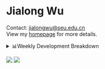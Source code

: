 #  Jialong Wu

Contact: jialongwu@seu.edu.cn<br>
View my [homepage](https://callanwu.github.io/) for more details.

<details><summary>📊Weekly Development Breakdown</summary>

<!--START_SECTION:waka-->

```txt
From: 04 September 2024 - To: 11 September 2024

Total Time: 10 hrs 2 mins

Python   7 hrs 10 mins   ██████████████████░░░░░░░   71.52 %
Bash     1 hr 13 mins    ███░░░░░░░░░░░░░░░░░░░░░░   12.26 %
Other    44 mins         ██░░░░░░░░░░░░░░░░░░░░░░░   07.40 %
JSON     38 mins         █▓░░░░░░░░░░░░░░░░░░░░░░░   06.44 %
Text     9 mins          ▒░░░░░░░░░░░░░░░░░░░░░░░░   01.51 %
```

<!--END_SECTION:waka-->

[![wakatime](https://wakatime.com/badge/user/c6720b29-9431-4a60-bc9d-e1fb2b6bd65f.svg)](https://wakatime.com/@c6720b29-9431-4a60-bc9d-e1fb2b6bd65f)
</details>

[![](https://img.shields.io/badge/Google%20Scholar-4385FE.svg?&color=d6d6d6&style=flat-square&logo=google-scholar)](https://scholar.google.com/citations?user=6eg2m4YAAAAJ)
![](https://komarev.com/ghpvc/?username=callanwu)
